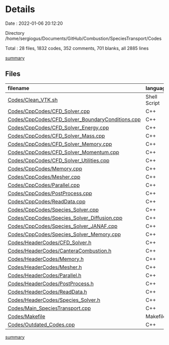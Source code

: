 # Details

Date : 2022-01-06 20:12:20

Directory /home/sergiogus/Documents/GitHub/Combustion/SpeciesTransport/Codes

Total : 28 files,  1832 codes, 352 comments, 701 blanks, all 2885 lines

[summary](results.md)

## Files
| filename | language | code | comment | blank | total |
| :--- | :--- | ---: | ---: | ---: | ---: |
| [Codes/Clean_VTK.sh](/Codes/Clean_VTK.sh) | Shell Script | 3 | 1 | 8 | 12 |
| [Codes/CppCodes/CFD_Solver.cpp](/Codes/CppCodes/CFD_Solver.cpp) | C++ | 103 | 22 | 55 | 180 |
| [Codes/CppCodes/CFD_Solver_BoundaryConditions.cpp](/Codes/CppCodes/CFD_Solver_BoundaryConditions.cpp) | C++ | 146 | 32 | 43 | 221 |
| [Codes/CppCodes/CFD_Solver_Energy.cpp](/Codes/CppCodes/CFD_Solver_Energy.cpp) | C++ | 71 | 11 | 23 | 105 |
| [Codes/CppCodes/CFD_Solver_Mass.cpp](/Codes/CppCodes/CFD_Solver_Mass.cpp) | C++ | 17 | 4 | 4 | 25 |
| [Codes/CppCodes/CFD_Solver_Memory.cpp](/Codes/CppCodes/CFD_Solver_Memory.cpp) | C++ | 69 | 22 | 40 | 131 |
| [Codes/CppCodes/CFD_Solver_Momentum.cpp](/Codes/CppCodes/CFD_Solver_Momentum.cpp) | C++ | 234 | 36 | 54 | 324 |
| [Codes/CppCodes/CFD_Solver_Utilities.cpp](/Codes/CppCodes/CFD_Solver_Utilities.cpp) | C++ | 137 | 31 | 49 | 217 |
| [Codes/CppCodes/Memory.cpp](/Codes/CppCodes/Memory.cpp) | C++ | 19 | 6 | 13 | 38 |
| [Codes/CppCodes/Mesher.cpp](/Codes/CppCodes/Mesher.cpp) | C++ | 101 | 18 | 35 | 154 |
| [Codes/CppCodes/Parallel.cpp](/Codes/CppCodes/Parallel.cpp) | C++ | 105 | 11 | 36 | 152 |
| [Codes/CppCodes/PostProcess.cpp](/Codes/CppCodes/PostProcess.cpp) | C++ | 95 | 8 | 32 | 135 |
| [Codes/CppCodes/ReadData.cpp](/Codes/CppCodes/ReadData.cpp) | C++ | 71 | 5 | 34 | 110 |
| [Codes/CppCodes/Species_Solver.cpp](/Codes/CppCodes/Species_Solver.cpp) | C++ | 89 | 13 | 33 | 135 |
| [Codes/CppCodes/Species_Solver_Diffusion.cpp](/Codes/CppCodes/Species_Solver_Diffusion.cpp) | C++ | 70 | 11 | 21 | 102 |
| [Codes/CppCodes/Species_Solver_JANAF.cpp](/Codes/CppCodes/Species_Solver_JANAF.cpp) | C++ | 80 | 8 | 19 | 107 |
| [Codes/CppCodes/Species_Solver_Memory.cpp](/Codes/CppCodes/Species_Solver_Memory.cpp) | C++ | 18 | 11 | 9 | 38 |
| [Codes/HeaderCodes/CFD_Solver.h](/Codes/HeaderCodes/CFD_Solver.h) | C++ | 128 | 16 | 55 | 199 |
| [Codes/HeaderCodes/CanteraCombustion.h](/Codes/HeaderCodes/CanteraCombustion.h) | C++ | 16 | 3 | 7 | 26 |
| [Codes/HeaderCodes/Memory.h](/Codes/HeaderCodes/Memory.h) | C++ | 13 | 6 | 8 | 27 |
| [Codes/HeaderCodes/Mesher.h](/Codes/HeaderCodes/Mesher.h) | C++ | 33 | 11 | 17 | 61 |
| [Codes/HeaderCodes/Parallel.h](/Codes/HeaderCodes/Parallel.h) | C++ | 26 | 8 | 15 | 49 |
| [Codes/HeaderCodes/PostProcess.h](/Codes/HeaderCodes/PostProcess.h) | C++ | 29 | 8 | 12 | 49 |
| [Codes/HeaderCodes/ReadData.h](/Codes/HeaderCodes/ReadData.h) | C++ | 22 | 4 | 14 | 40 |
| [Codes/HeaderCodes/Species_Solver.h](/Codes/HeaderCodes/Species_Solver.h) | C++ | 63 | 20 | 31 | 114 |
| [Codes/Main_SpeciesTransport.cpp](/Codes/Main_SpeciesTransport.cpp) | C++ | 25 | 10 | 17 | 52 |
| [Codes/Makefile](/Codes/Makefile) | Makefile | 16 | 12 | 9 | 37 |
| [Codes/Outdated_Codes.cpp](/Codes/Outdated_Codes.cpp) | C++ | 33 | 4 | 8 | 45 |

[summary](results.md)